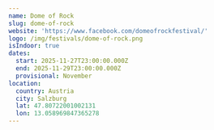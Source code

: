 ```yaml
---
name: Dome of Rock
slug: dome-of-rock
website: 'https://www.facebook.com/domeofrockfestival/'
logo: /img/festivals/dome-of-rock.png
isIndoor: true
dates:
  start: 2025-11-27T23:00:00.000Z
  end: 2025-11-29T23:00:00.000Z
  provisional: November
location:
  country: Austria
  city: Salzburg
  lat: 47.80722001002131
  lon: 13.058969847365278
---
```


